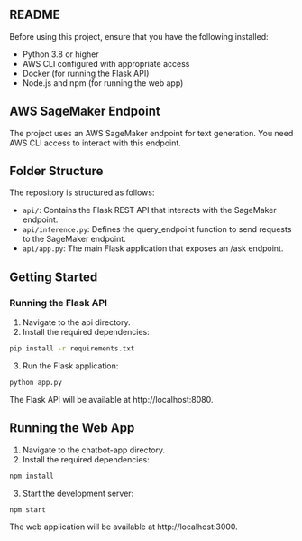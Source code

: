 ## README

Before using this project, ensure that you have the following installed:

- Python 3.8 or higher
- AWS CLI configured with appropriate access
- Docker (for running the Flask API)
- Node.js and npm (for running the web app)

## AWS SageMaker Endpoint

The project uses an AWS SageMaker endpoint for text generation. You need AWS CLI access to interact with this endpoint.

## Folder Structure

The repository is structured as follows:

- `api/`: Contains the Flask REST API that interacts with the SageMaker endpoint.
- `api/inference.py`: Defines the query_endpoint function to send requests to the SageMaker endpoint.
- `api/app.py`: The main Flask application that exposes an /ask endpoint.

## Getting Started

### Running the Flask API

1. Navigate to the api directory.
2. Install the required dependencies:

```bash
pip install -r requirements.txt
```

3. Run the Flask application:

```bash
python app.py
```

The Flask API will be available at http://localhost:8080.

## Running the Web App

1. Navigate to the chatbot-app directory.
2. Install the required dependencies:

```bash
npm install
```

3. Start the development server:

```bash
npm start
```

The web application will be available at http://localhost:3000.
